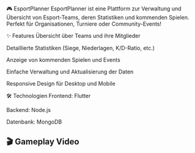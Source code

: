 🎮 EsportPlanner
EsportPlanner ist eine Plattform zur Verwaltung und Übersicht von Esport-Teams, deren Statistiken und kommenden Spielen. Perfekt für Organisationen, Turniere oder Community-Events!

✨ Features
Übersicht über Teams und ihre Mitglieder

Detaillierte Statistiken (Siege, Niederlagen, K/D-Ratio, etc.)

Anzeige von kommenden Spielen und Events

Einfache Verwaltung und Aktualisierung der Daten

Responsive Design für Desktop und Mobile

🛠️ Technologien
Frontend: Flutter

Backend: Node.js 

Datenbank: MongoDB 

## 🎬 Gameplay Video

